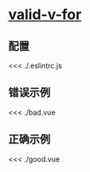 # [valid-v-for](https://eslint.vuejs.org/rules/valid-v-for.html)

## 配置

<<< ./.eslintrc.js

## 错误示例

<<< ./bad.vue

## 正确示例

<<< ./good.vue
